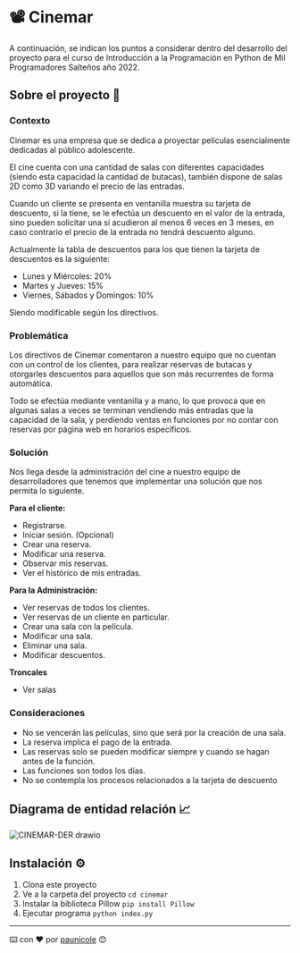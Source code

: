 # 📽 Cinemar

A continuación, se indican los puntos a considerar dentro del desarrollo del proyecto para el curso de Introducción a la Programación en Python de Mil Programadores Salteños año 2022.

## Sobre el proyecto 🚀

### Contexto

Cinemar es una empresa que se dedica a proyectar películas esencialmente
dedicadas al público adolescente.

El cine cuenta con una cantidad de salas con diferentes capacidades (siendo
esta capacidad la cantidad de butacas), también dispone de salas 2D como 3D
variando el precio de las entradas.

Cuando un cliente se presenta en ventanilla muestra su tarjeta de descuento, si
la tiene, se le efectúa un descuento en el valor de la entrada, sino pueden solicitar una
sí acudieron al menos 6 veces en 3 meses, en caso contrario el precio de la entrada no
tendrá descuento alguno.

Actualmente la tabla de descuentos para los que tienen la tarjeta de
descuentos es la siguiente:
- Lunes y Miércoles: 20%
- Martes y Jueves: 15%
- Viernes, Sábados y Domingos: 10%

Siendo modificable según los directivos.

### Problemática

Los directivos de Cinemar comentaron a nuestro equipo que no cuentan con un
control de los clientes, para realizar reservas de butacas y otorgarles descuentos para
aquellos que son más recurrentes de forma automática.

Todo se efectúa mediante ventanilla y a mano, lo que provoca que en algunas
salas a veces se terminan vendiendo más entradas que la capacidad de la sala, y
perdiendo ventas en funciones por no contar con reservas por página web en horarios
específicos.

### Solución
Nos llega desde la administración del cine a nuestro equipo de desarrolladores
que tenemos que implementar una solución que nos permita lo siguiente.

**Para el cliente:**
- Registrarse.
- Iniciar sesión. (Opcional)
- Crear una reserva.
- Modificar una reserva.
- Observar mis reservas.
- Ver el histórico de mis entradas.

**Para la Administración:**
- Ver reservas de todos los clientes.
- Ver reservas de un cliente en particular.
- Crear una sala con la película.
- Modificar una sala.
- Eliminar una sala.
- Modificar descuentos.

**Troncales**
- Ver salas

### Consideraciones
- No se vencerán las películas, sino que será por la creación de una sala.
- La reserva implica el pago de la entrada.
- Las reservas solo se pueden modificar siempre y cuando se hagan antes de la
función.
- Las funciones son todos los días.
- No se contempla los procesos relacionados a la tarjeta de descuento


## Diagrama de entidad relación 📈

![CINEMAR-DER drawio](https://user-images.githubusercontent.com/104176535/201955379-8663fb75-046f-4a83-8311-2bf0df9aa04c.png)

## Instalación ⚙️
1. Clona este proyecto
2. Ve a la carpeta del proyecto `cd cinemar`
3. Instalar la biblioteca Pillow `pip install Pillow`
4. Ejecutar programa `python index.py`

---
⌨️ con ❤️ por [paunicole](https://github.com/paunicole) 😊
